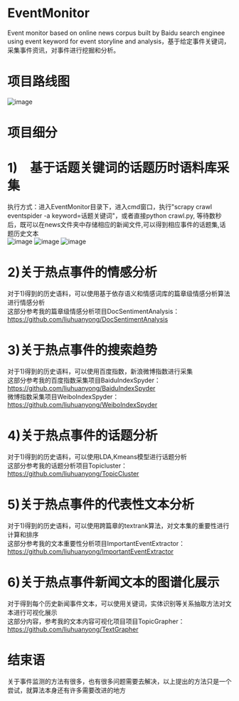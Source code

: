 # EventMonitor
Event monitor based on online news corpus  built by Baidu search enginee using event keyword  for event storyline and analysis，基于给定事件关键词，采集事件资讯，对事件进行挖掘和分析。 
# 项目路线图
 ![image](https://github.com/liuhuanyong/EventMonitor/blob/master/image/project.png)
# 项目细分
# 1)　基于话题关键词的话题历时语料库采集
执行方式：进入EventMonitor目录下，进入cmd窗口，执行"scrapy crawl eventspider -a keyword=话题关键词"，或者直接python crawl.py, 等待数秒后，既可以在news文件夹中存储相应的新闻文件,可以得到相应事件的话题集,话题历史文本  
 ![image](https://github.com/liuhuanyong/EventMonitor/blob/master/image/topic.png)
 ![image](https://github.com/liuhuanyong/EventMonitor/blob/master/image/news.png)
 ![image](https://github.com/liuhuanyong/EventMonitor/blob/master/image/content.png)    
# 2)关于热点事件的情感分析
对于1)得到的历史语料，可以使用基于依存语义和情感词库的篇章级情感分析算法进行情感分析  
这部分参考我的篇章级情感分析项目DocSentimentAnalysis：https://github.com/liuhuanyong/DocSentimentAnalysis  
# 3)关于热点事件的搜索趋势
对于1)得到的历史语料，可以使用百度指数，新浪微博指数进行采集  
这部分参考我的百度指数采集项目BaiduIndexSpyder：https://github.com/liuhuanyong/BaiduIndexSpyder  
微博指数采集项目WeiboIndexSpyder：https://github.com/liuhuanyong/WeiboIndexSpyder
# 4)关于热点事件的话题分析
对于1)得到的历史语料，可以使用LDA,Kmeans模型进行话题分析  
这部分参考我的话题分析项目Topicluster：https://github.com/liuhuanyong/TopicCluster
# 5)关于热点事件的代表性文本分析
对于1)得到的历史语料，可以使用跨篇章的textrank算法，对文本集的重要性进行计算和排序  
这部分参考我的文本重要性分析项目ImportantEventExtractor：https://github.com/liuhuanyong/ImportantEventExtractor
# 6)关于热点事件新闻文本的图谱化展示
对于得到每个历史新闻事件文本，可以使用关键词，实体识别等关系抽取方法对文本进行可视化展示  
这部分内容，参考我的文本内容可视化项目项目TopicGrapher：https://github.com/liuhuanyong/TextGrapher

# 结束语
关于事件监测的方法有很多，也有很多问题需要去解决，以上提出的方法只是一个尝试，就算法本身还有许多需要改进的地方
